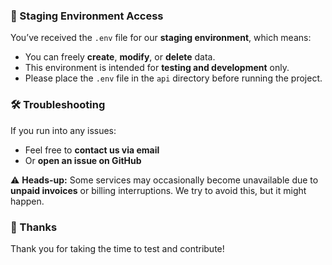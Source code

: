 ### 🧪 Staging Environment Access

You’ve received the `.env` file for our **staging environment**, which means:

* You can freely **create**, **modify**, or **delete** data.
* This environment is intended for **testing and development** only.
* Please place the `.env` file in the `api` directory before running the project.

### 🛠️ Troubleshooting

If you run into any issues:

* Feel free to **contact us via email**
* Or **open an issue on GitHub**

⚠️ **Heads-up:**
Some services may occasionally become unavailable due to **unpaid invoices** or billing interruptions. We try to avoid this, but it might happen.

### 🙏 Thanks

Thank you for taking the time to test and contribute!
